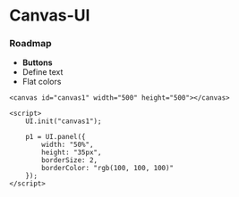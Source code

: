 # Canvas-UI

### Roadmap

- **Buttons**
- Define text
- Flat colors

```
<canvas id="canvas1" width="500" height="500"></canvas>

<script>
    UI.init("canvas1");

    p1 = UI.panel({		
		width: "50%",
		height: "35px",
		borderSize: 2,
		borderColor: "rgb(100, 100, 100)"
	});
</script>
```